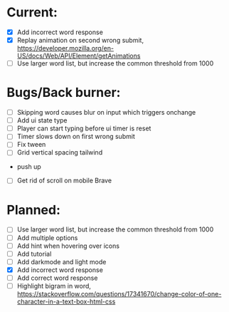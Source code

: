# Current:

- [x] Add incorrect word response
- [x] Replay animation on second wrong submit, https://developer.mozilla.org/en-US/docs/Web/API/Element/getAnimations
- [ ] Use larger word list, but increase the common threshold from 1000

# Bugs/Back burner:

- [ ] Skipping word causes blur on input which triggers onchange
- [ ] Add ui state type
- [ ] Player can start typing before ui timer is reset
- [ ] Timer slows down on first wrong submit
- [ ] Fix tween
- [ ] Grid vertical spacing tailwind
- push up
- [ ] Get rid of scroll on mobile Brave

# Planned:

- [ ] Use larger word list, but increase the common threshold from 1000
- [ ] Add multiple options
- [ ] Add hint when hovering over icons
- [ ] Add tutorial
- [ ] Add darkmode and light mode
- [x] Add incorrect word response
- [ ] Add correct word response
- [ ] Highlight bigram in word, https://stackoverflow.com/questions/17341670/change-color-of-one-character-in-a-text-box-html-css
